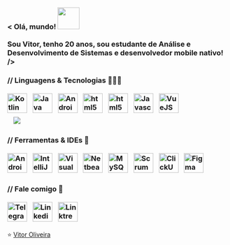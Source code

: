 <div id="apresentacao">
  <h3>
    < Olá, mundo! <img height="50" width="50" src="https://i.ibb.co/LdNSFhk/bmo.gif" /> <br><br>
    Sou Vitor, tenho 20 anos, sou estudante de Análise e Desenvolvimento de Sistemas e desenvolvedor mobile nativo! />
  </h3>
</div>
<div id="lingugens-e-tecnologias">
  <h3>
    // Linguagens & Tecnologias 👨🏽‍💻 <br><br>
    <a href="https://kotlinlang.org/"><img height="45" src="https://i.ibb.co/dfkjSWR/kotlin.png" alt="Kotlin Logo"/></a>
    <img width="5" rc="https://i.ibb.co/y8LQ5Pw/transparent.png" />
    <a href=https://www.oracle.com/br/java/technologies/javase-jdk8-doc-downloads.html""><img height="45" src="https://i.ibb.co/X83NvWf/java.png" alt="Java" /></a>
    <img width="5" rc="https://i.ibb.co/y8LQ5Pw/transparent.png" />
    <a href="https://developer.android.com/guide?hl=pt-br"><img height="45" src="https://i.ibb.co/HTXxgZB/android.png" alt="Android" /></a>
    <img width="5" src="https://i.ibb.co/y8LQ5Pw/transparent.png" />
    <a target="_blank" href="https://developer.mozilla.org/pt-BR/docs/Web/HTML"><img height="45" src="https://i.ibb.co/SVhgK60/html.png" alt="html5" /></a>
    <img width="5" src="https://i.ibb.co/y8LQ5Pw/transparent.png" />
    <a href="https://developer.mozilla.org/pt-BR/docs/Web/CSS"><img height="45" src="https://i.ibb.co/3hykCCy/css.png" alt="html5" /></a>
    <img width="5" src="https://i.ibb.co/y8LQ5Pw/transparent.png" />
    <a href="https://developer.mozilla.org/pt-BR/docs/Web/JavaScript"><img height="45" src="https://i.ibb.co/QpBV5fX/javascript.png" alt="Javascript"/></a>
    <img width="5" src="https://i.ibb.co/y8LQ5Pw/transparent.png" />
    <a href="https://br.vuejs.org/v2/guide/index.html"><img height="45" src="https://i.ibb.co/gV0gLx8/vuejs.png" alt="VueJS" /></a><br>
    <img width="5" src="https://i.ibb.co/y8LQ5Pw/transparent.png" /><br>
    <img width="10" src="https://i.ibb.co/y8LQ5Pw/transparent.png" />
    <a href="https://github.com/viit0r?tab=repositories"><img src="https://github-readme-stats.vercel.app/api/top-langs/?username=viit0r&layout=compact&theme=apprentice" /></a>
  </h3>
</div>
<div id="ferramentas-e-ides">
  <h3>
    // Ferramentas & IDEs 🔧<br><br>
    <a href="https://developer.android.com/studio"><img height="45" src="https://i.ibb.co/fQHqmT8/androidstudio.png" alt="Android Studio Logo"/></a>
    <img width="5" src="https://i.ibb.co/y8LQ5Pw/transparent.png" />
    <a href="https://www.jetbrains.com/pt-br/idea/"><img height="45" src="https://i.ibb.co/L8TMRZ3/intellij.png" alt="IntelliJ Logo"/></a>
    <img width="5" src="https://i.ibb.co/y8LQ5Pw/transparent.png" />
    <a href="https://code.visualstudio.com/"><img height="45" src="https://i.ibb.co/XjhHkcL/vscode.png" alt="Visual Studio Code Logo"/></a>
    <img width="5" src="https://i.ibb.co/y8LQ5Pw/transparent.png" />
    <a href="https://netbeans.apache.org/download/index.html"><img height="45" src="https://i.ibb.co/McCHLJX/netbeans.png" alt="Netbeans Logo"/></a>
    <img width="5" src="https://i.ibb.co/y8LQ5Pw/transparent.png" />
    <a href="https://www.mysql.com/"><img height="45" src="https://i.ibb.co/Prv6nZn/mysql.png" alt="MySQL Logo"/></a>
    <img width="5" src="https://i.ibb.co/y8LQ5Pw/transparent.png" />
    <a href="https://www.scrum.org/"><img height="45" src="https://i.ibb.co/P5PcrdJ/scrum.png" alt="Scrum Logo"/></a>
    <img width="5" src="https://i.ibb.co/y8LQ5Pw/transparent.png" />
    <a href="https://www.clickup.com/"><img height="45" src="https://i.ibb.co/zJjyTXz/clickup.png" alt="ClickUp Logo"/></a>
    <img width="5" src="https://i.ibb.co/y8LQ5Pw/transparent.png" />
    <a href="https://www.figma.com/"><img height="45" src="https://i.ibb.co/pfC0dkP/figma.png" alt="Figma Logo"></a>
  </h3>
</div>
<div id="contato">
  <h3>
    // Fale comigo 📱<br><br>
    <a href="https://t.me/viit0r"><img height="45" src="https://i.ibb.co/3C0CM1J/telegram.png" alt="Telegram" ></a>
    <img width="5" src="https://i.ibb.co/y8LQ5Pw/transparent.png" />
    <a href="https://www.linkedin.com/in/viit0r/"><img height="45" src="https://i.ibb.co/rF6vZBd/linkedin.png" alt="Linkedin" ></a>
    <img width="5" src="https://i.ibb.co/y8LQ5Pw/transparent.png" />
    <a href="https://linktr.ee/viit0r"><img height="45" src="https://i.ibb.co/8DjkMnH/linktree.png" alt="Linktree" ></a>
  </h3>
</div>
⭐ <a href="https://linktr.ee/viit0r">Vitor Oliveira</a>
